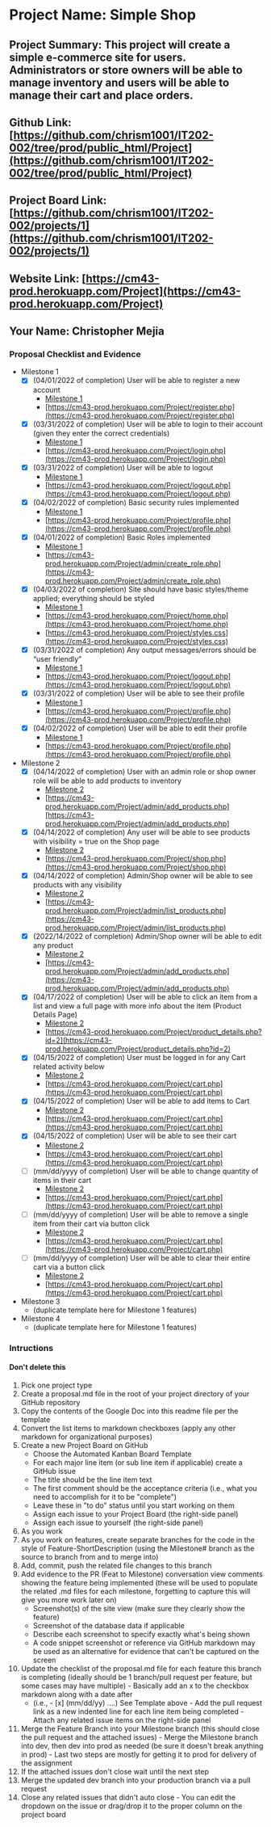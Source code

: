 # Project Name: Simple Shop
## Project Summary: This project will create a simple e-commerce site for users. Administrators or store owners will be able to manage inventory and users will be able to manage their cart and place orders.
## Github Link: [https://github.com/chrism1001/IT202-002/tree/prod/public_html/Project](https://github.com/chrism1001/IT202-002/tree/prod/public_html/Project)
## Project Board Link: [https://github.com/chrism1001/IT202-002/projects/1](https://github.com/chrism1001/IT202-002/projects/1)
## Website Link: [https://cm43-prod.herokuapp.com/Project](https://cm43-prod.herokuapp.com/Project)
## Your Name: Christopher Mejia

<!-- Line item / Feature template (use this for each bullet point) -- DO NOT DELETE THIS SECTION


- [ ] \(mm/dd/yyyy of completion) Feature Title (from the proposal bullet point, if it's a sub-point indent it properly)
  -  Link to related .md file: [Link Name](link url)

 End Line item / Feature Template -- DO NOT DELETE THIS SECTION --> 
 
 
### Proposal Checklist and Evidence

- Milestone 1
    - [X] \(04/01/2022 of completion) User will be able to register a new account
        - [Milestone 1](https://github.com/chrism1001/IT202-002/blob/prod/public_html/Project/milestone1.md)
        - [https://cm43-prod.herokuapp.com/Project/register.php](https://cm43-prod.herokuapp.com/Project/register.php)
    - [X] \(03/31/2022 of completion) User will be able to login to their account (given they enter the correct credentials)
        - [Milestone 1](https://github.com/chrism1001/IT202-002/blob/prod/public_html/Project/milestone1.md)
        - [https://cm43-prod.herokuapp.com/Project/login.php](https://cm43-prod.herokuapp.com/Project/login.php)
    - [X] \(03/31/2022 of completion) User will be able to logout
        - [Milestone 1](https://github.com/chrism1001/IT202-002/blob/prod/public_html/Project/milestone1.md)
        - [https://cm43-prod.herokuapp.com/Project/logout.php](https://cm43-prod.herokuapp.com/Project/logout.php)
    - [X] \(04/02/2022 of completion) Basic security rules implemented
        - [Milestone 1](https://github.com/chrism1001/IT202-002/blob/prod/public_html/Project/milestone1.md)
        - [https://cm43-prod.herokuapp.com/Project/profile.php](https://cm43-prod.herokuapp.com/Project/profile.php)
    - [X] \(04/01/2022 of completion) Basic Roles implemented
        - [Milestone 1](https://github.com/chrism1001/IT202-002/blob/prod/public_html/Project/milestone1.md)
        - [https://cm43-prod.herokuapp.com/Project/admin/create_role.php](https://cm43-prod.herokuapp.com/Project/admin/create_role.php)
    - [X] \(04/03/2022 of completion) Site should have basic styles/theme applied; everything should be styled
       - [Milestone 1](https://github.com/chrism1001/IT202-002/blob/prod/public_html/Project/milestone1.md)
       - [https://cm43-prod.herokuapp.com/Project/home.php](https://cm43-prod.herokuapp.com/Project/home.php)
       - [https://cm43-prod.herokuapp.com/Project/styles.css](https://cm43-prod.herokuapp.com/Project/styles.css)
    - [X] \(03/31/2022 of completion) Any output messages/errors should be “user friendly”
        - [Milestone 1](https://github.com/chrism1001/IT202-002/blob/prod/public_html/Project/milestone1.md)
        - [https://cm43-prod.herokuapp.com/Project/logout.php](https://cm43-prod.herokuapp.com/Project/logout.php) 
    - [X] \(03/31/2022 of completion) User will be able to see their profile
        - [Milestone 1](https://github.com/chrism1001/IT202-002/blob/prod/public_html/Project/milestone1.md)
        - [https://cm43-prod.herokuapp.com/Project/profile.php](https://cm43-prod.herokuapp.com/Project/profile.php)
    - [X] \(04/02/2022 of completion) User will be able to edit their profile
        - [Milestone 1](https://github.com/chrism1001/IT202-002/blob/prod/public_html/Project/milestone1.md) 
        - [https://cm43-prod.herokuapp.com/Project/profile.php](https://cm43-prod.herokuapp.com/Project/profile.php) 
- Milestone 2
    - [X] \(04/14/2022 of completion) User with an admin role or shop owner role will be able to add products to inventory
      - [Milestone 2](https://github.com/chrism1001/IT202-002/blob/prod/public_html/Project/milestone2.md)
      - [https://cm43-prod.herokuapp.com/Project/admin/add_products.php][https://cm43-prod.herokuapp.com/Project/admin/add_products.php] 
    - [X] \(04/14/2022 of completion) Any user will be able to see products with visibility = true on the Shop page
      - [Milestone 2](https://github.com/chrism1001/IT202-002/blob/prod/public_html/Project/milestone2.md)
      - [https://cm43-prod.herokuapp.com/Project/shop.php](https://cm43-prod.herokuapp.com/Project/shop.php)
    - [X] \(04/14/2022 of completion) Admin/Shop owner will be able to see products with any visibility
      - [Milestone 2](https://github.com/chrism1001/IT202-002/blob/prod/public_html/Project/milestone2.md)
      - [https://cm43-prod.herokuapp.com/Project/admin/list_products.php](https://cm43-prod.herokuapp.com/Project/admin/list_products.php)
    - [X] \(2022/14/2022 of completion) Admin/Shop owner will be able to edit any product
      - [Milestone 2](https://github.com/chrism1001/IT202-002/blob/prod/public_html/Project/milestone2.md)
      - [https://cm43-prod.herokuapp.com/Project/admin/add_products.php](https://cm43-prod.herokuapp.com/Project/admin/add_products.php)
    - [X] \(04/17/2022 of completion) User will be able to click an item from a list and view a full page with more info about the item (Product Details Page)
      - [Milestone 2](https://github.com/chrism1001/IT202-002/blob/prod/public_html/Project/milestone2.md)
      - [https://cm43-prod.herokuapp.com/Project/product_details.php?id=2](https://cm43-prod.herokuapp.com/Project/product_details.php?id=2)
    - [X] \(04/15/2022 of completion) User must be logged in for any Cart related activity below
      - [Milestone 2](https://github.com/chrism1001/IT202-002/blob/prod/public_html/Project/milestone2.md)
      - [https://cm43-prod.herokuapp.com/Project/cart.php](https://cm43-prod.herokuapp.com/Project/cart.php)
    - [X] \(04/15/2022 of completion) User will be able to add items to Cart
      - [Milestone 2](https://github.com/chrism1001/IT202-002/blob/prod/public_html/Project/milestone2.md)
      - [https://cm43-prod.herokuapp.com/Project/cart.php](https://cm43-prod.herokuapp.com/Project/cart.php)
    - [X] \(04/15/2022 of completion) User will be able to see their cart
      - [Milestone 2](https://github.com/chrism1001/IT202-002/blob/prod/public_html/Project/milestone2.md)
      - [https://cm43-prod.herokuapp.com/Project/cart.php](https://cm43-prod.herokuapp.com/Project/cart.php)
    - [ ] \(mm/dd/yyyy of completion) User will be able to change quantity of items in their cart
      - [Milestone 2](https://github.com/chrism1001/IT202-002/blob/prod/public_html/Project/milestone2.md)
      - [https://cm43-prod.herokuapp.com/Project/cart.php](https://cm43-prod.herokuapp.com/Project/cart.php)
    - [ ] \(mm/dd/yyyy of completion) User will be able to remove a single item from their cart via button click
      - [Milestone 2](https://github.com/chrism1001/IT202-002/blob/prod/public_html/Project/milestone2.md)
      - [https://cm43-prod.herokuapp.com/Project/cart.php](https://cm43-prod.herokuapp.com/Project/cart.php)
    - [ ] \(mm/dd/yyyy of completion) User will be able to clear their entire cart via a button click
      - [Milestone 2](https://github.com/chrism1001/IT202-002/blob/prod/public_html/Project/milestone2.md)
      - [https://cm43-prod.herokuapp.com/Project/cart.php](https://cm43-prod.herokuapp.com/Project/cart.php)
- Milestone 3
  - (duplicate template here for Milestone 1 features)
- Milestone 4
  - (duplicate template here for Milestone 1 features)
### Intructions
#### Don't delete this
1. Pick one project type
2. Create a proposal.md file in the root of your project directory of your GitHub repository
3. Copy the contents of the Google Doc into this readme file per the template
4. Convert the list items to markdown checkboxes (apply any other markdown for organizational purposes)
5. Create a new Project Board on GitHub
   - Choose the Automated Kanban Board Template
   - For each major line item (or sub line item if applicable) create a GitHub issue
   - The title should be the line item text
   - The first comment should be the acceptance criteria (i.e., what you need to accomplish for it to be "complete")
   - Leave these in "to do" status until you start working on them
   - Assign each issue to your Project Board (the right-side panel)
   - Assign each issue to yourself (the right-side panel)
6. As you work
  1. As you work on features, create separate branches for the code in the style of Feature-ShortDescription (using the Milestone# branch as the source to branch from and to merge into)
  2. Add, commit, push the related file changes to this branch
  3. Add evidence to the PR (Feat to Milestone) conversation view comments showing the feature being implemented (these will be used to populate the related .md files for each milestone, forgetting to capture this will give you more work later on)
     - Screenshot(s) of the site view (make sure they clearly show the feature)
     - Screenshot of the database data if applicable
     - Describe each screenshot to specify exactly what's being shown
     - A code snippet screenshot or reference via GitHub markdown may be used as an alternative for evidence that can't be captured on the screen
  4. Update the checklist of the proposal.md file for each feature this branch is completing (ideally should be 1 branch/pull request per feature, but some cases may have multiple)
    - Basically add an x to the checkbox markdown along with a date after
      - (i.e.,   - [x] (mm/dd/yy) ....) See Template above
    - Add the pull request link as a new indented line for each line item being completed
    - Attach any related issue items on the right-side panel
  5. Merge the Feature Branch into your Milestone branch (this should close the pull request and the attached issues)
    - Merge the Milestone branch into dev, then dev into prod as needed (be sure it doesn't break anything in prod)
    - Last two steps are mostly for getting it to prod for delivery of the assignment 
  7. If the attached issues don't close wait until the next step
  8. Merge the updated dev branch into your production branch via a pull request
  9. Close any related issues that didn't auto close
    - You can edit the dropdown on the issue or drag/drop it to the proper column on the project board